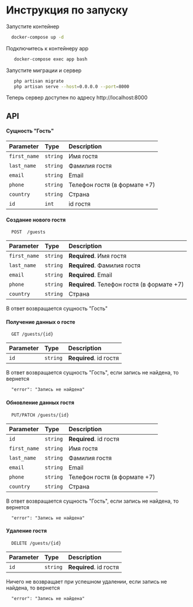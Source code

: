 
# Инструкция по запуску
Запустите контейнер

```bash
  docker-compose up -d
```
Подключитесь к контейнеру app
```bash
   docker-compose exec app bash
```
Запустите миграции и сервер
```bash
   php artisan migrate
   php artisan serve --host=0.0.0.0 --port=8000
```
Теперь сервер доступен по адресу http://localhost:8000
## API

#### Сущность "Гость"
| Parameter | Type     | Description                |
| :-------- | :------- | :------------------------- |
| `first_name` | `string` |  Имя гостя |
| `last_name` | `string` | Фамилия гостя |
| `email` | `string` | Email |
| `phone` | `string` | Телефон гостя (в формате +7) |
| `country` | `string` | Страна |
| `id` | `int` | id гостя |

#### Создание нового гостя

```http
  POST  /guests
```

| Parameter | Type     | Description                |
| :-------- | :------- | :------------------------- |
| `first_name` | `string` | **Required**. Имя гостя |
| `last_name` | `string` | **Required**. Фамилия гостя |
| `email` | `string` | **Required**. Email |
| `phone` | `string` | **Required**. Телефон гостя (в формате +7) |
| `country` | `string` | Страна |

В ответ возвращается сущность "Гость"


#### Получение данных о госте

```http
  GET /guests/{id}
```

| Parameter | Type     | Description                       |
| :-------- | :------- | :-------------------------------- |
| `id`      | `string` | **Required**. id гостя |

В ответ возвращается сущность "Гость", если запись не найдена, то вернется
```http
  "error": "Запись не найдена"
```

#### Обновление данных гостя

```http
  PUT/PATCH /guests/{id}
```

| Parameter | Type     | Description                       |
| :-------- | :------- | :-------------------------------- |
| `id`      | `string` | **Required**. id гостя |
| `first_name` | `string` | Имя гостя |
| `last_name` | `string` | Фамилия гостя |
| `email` | `string` | Email |
| `phone` | `string` | Телефон гостя (в формате +7) |
| `country` | `string` | Страна |

В ответ возвращается сущность "Гость", если запись не найдена, то вернется
```http
  "error": "Запись не найдена"
```

#### Удаление гостя

```http
  DELETE /guests/{id}
```

| Parameter | Type     | Description                       |
| :-------- | :------- | :-------------------------------- |
| `id`      | `string` | **Required**. id гостя |

Ничего не возвращает при успешном удалении, если запись не найдена, то вернется
```http
  "error": "Запись не найдена"
```